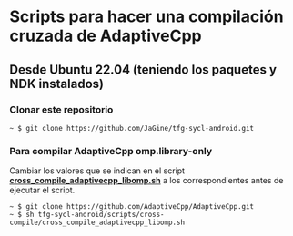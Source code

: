 # Scripts para hacer una compilación cruzada de AdaptiveCpp

## Desde Ubuntu 22.04 (teniendo los paquetes y NDK instalados)

### Clonar este repositorio
```console
~ $ git clone https://github.com/JaGine/tfg-sycl-android.git
```

### Para compilar AdaptiveCpp omp.library-only

Cambiar los valores que se indican en el script [**cross_compile_adaptivecpp_libomp.sh**](cross_compile_adaptivecpp_libomp.sh) a los correspondientes antes de ejecutar el script.

```console
~ $ git clone https://github.com/AdaptiveCpp/AdaptiveCpp.git
~ $ sh tfg-sycl-android/scripts/cross-compile/cross_compile_adaptivecpp_libomp.sh
```
